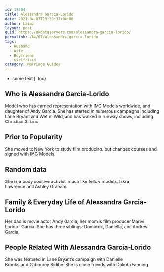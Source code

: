 ```yaml
---
id: 17504
title: Alessandra Garcia-Lorido
date: 2021-04-07T19:39:37+00:00
author: Laima
layout: post
guid: https://ukdataservers.com/alessandra-garcia-lorido/
permalink: /04/07/alessandra-garcia-lorido
tags:
  - Husband
  - Wife
  - Boyfriend
  - Girlfriend
category: Marriage Guides
---
```


* some text
{: toc}


## Who is Alessandra Garcia-Lorido
                  
                  
                  
Model who has earned representation with IMG Models worldwide, and daughter of Andy Garcia. She has starred in numerous campaigns including Lane Bryant and Wet n&#8217; Wild, and has walked in runway shows, including Christian Siriano.
                  
              
            
              
            
                
                
                
## Prior to Popularity
                  
                  
                  
She moved to New York to study film producing, but changed courses and signed with IMG Models. 
                  
              
            
              
            
                
                
                
## Random data
                  
                  
                  
She is a body positive activist, much like fellow models, Iskra Lawrence and Ashley Graham.
                  
              
            
              
            
                
                
                
## Family & Everyday Life of Alessandra Garcia-Lorido
                  
                  
                  
Her dad is movie actor Andy Garcia, her mom is film producer Marivi Lorido- Garcia. She has three siblings: Dominick, Daniella, and Andres Garcia.
                  
              
            
              
            
                
                
                
## People Related With Alessandra Garcia-Lorido
                  
                  
                  
She was featured in Lane Bryant&#8217;s campaign with Danielle Brooks and Gabourey Sidibe. She is close friends with Dakota Fanning. 
                  
              
            
              
            
                
              
            
              
              
            
            
              
            
          
          
          